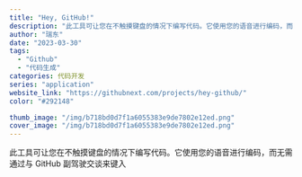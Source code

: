 ```yaml
---
title: "Hey, GitHub!"
description: "此工具可让您在不触摸键盘的情况下编写代码。它使用您的语音进行编码，而无需通过与 GitHub 副驾驶交谈来键入"
author: "瑞东"
date: "2023-03-30"
tags:
  - "Github"
  - "代码生成"
categories: 代码开发
series: "application"
website_link: "https://githubnext.com/projects/hey-github/"
color: "#292148"

thumb_image: "/img/b718bd0d7f1a6055383e9de7802e12ed.png"
cover_image: "/img/b718bd0d7f1a6055383e9de7802e12ed.png"
---
```


此工具可让您在不触摸键盘的情况下编写代码。它使用您的语音进行编码，而无需通过与 GitHub 副驾驶交谈来键入